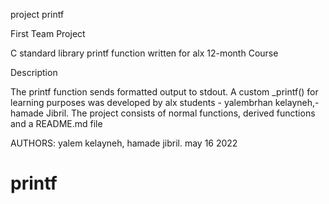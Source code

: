 project printf

First Team Project

C standard library printf function written for alx 12-month Course

Description

The printf function sends formatted output to stdout. A custom _printf() for learning purposes was developed by alx students - yalembrhan kelayneh,- hamade Jibril.
The project consists of normal functions, derived functions and a README.md file

AUTHORS: yalem kelayneh, hamade jibril.
may 16 2022
# printf
